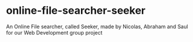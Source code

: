 # online-file-searcher-seeker
An Online File searcher, called Seeker, made by Nicolas, Abraham and Saul for our Web Development group project